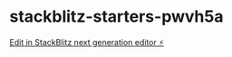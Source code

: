 # stackblitz-starters-pwvh5a

[Edit in StackBlitz next generation editor ⚡️](https://stackblitz.com/~/github.com/Mads15/stackblitz-starters-pwvh5a)